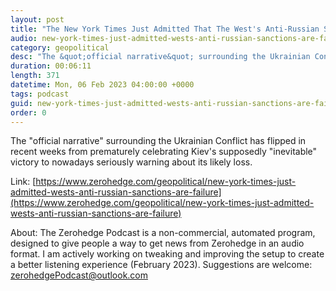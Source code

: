```yaml
---
layout: post
title: "The New York Times Just Admitted That The West's Anti-Russian Sanctions Are A Failure"
audio: new-york-times-just-admitted-wests-anti-russian-sanctions-are-failure-0
category: geopolitical
desc: "The &quot;official narrative&quot; surrounding the Ukrainian Conflict has flipped in recent weeks from prematurely celebrating Kiev's supposedly &quot;inevitable&quot; victory to nowadays seriously warning about its likely loss."
duration: 00:06:11
length: 371
datetime: Mon, 06 Feb 2023 04:00:00 +0000
tags: podcast
guid: new-york-times-just-admitted-wests-anti-russian-sanctions-are-failure-0
order: 0
---
```

The &quot;official narrative&quot; surrounding the Ukrainian Conflict has flipped in recent weeks from prematurely celebrating Kiev's supposedly &quot;inevitable&quot; victory to nowadays seriously warning about its likely loss.

Link: [https://www.zerohedge.com/geopolitical/new-york-times-just-admitted-wests-anti-russian-sanctions-are-failure](https://www.zerohedge.com/geopolitical/new-york-times-just-admitted-wests-anti-russian-sanctions-are-failure)

About: The Zerohedge Podcast is a non-commercial, automated program, designed to give people a way to get news from Zerohedge in an audio format.  I am actively working on tweaking and improving the setup to create a better listening experience (February 2023).  Suggestions are welcome: [zerohedgePodcast@outlook.com](mailto:zerohedgePodcast@outlook.com)